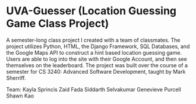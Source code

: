 # UVA-Guesser (Location Guessing Game Class Project)

A semester-long class project I created with a team of classmates. The project utilizes Python, HTML, the Django Framework, SQL Databases, and the Google Maps API to construct a hint based location guessing game. Users are able to log into the site with their Google Account, and then see themselves on the leaderboard. The project was built over the course of a semester for CS 3240: Advanced Software Development, taught by Mark Sherriff. 

Team:
Kayla Sprincis
Zaid Fada
Siddarth Selvakumar
Genevieve Purcell
Shawn Kao

